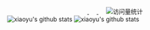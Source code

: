 <!-- profile logo 个人资料徽标 -->
<div style="text-align: center">
    <a href="https://gitee.com/xiaoyucc521">
        <img src="https://img.shields.io/badge/Gitee-码云-red" alt="" />
    </a>
    &emsp;
    <a href="https://github.com/xiaoyucc521">
  	    <img src="https://img.shields.io/github/followers/xiaoyucc521.svg?lable=GitHub&style=social" alt="" />
  	</a>
    &emsp;
    <!-- visitor statistics logo 访问量统计徽标 -->
    <img src="https://visitor-badge.laobi.icu/badge?page_id=xiaoyucc521.xiaoyucc521" alt="访问量统计" />
</div>

<div style="text-align: left">
    <img src="https://github-readme-stats.vercel.app/api?username=xiaoyucc521&show_icons=true&icon_color=805AD5&text_color=718096&bg_color=ffffff&hide_title=true" alt="xiaoyu's github stats"/>
    <img src="https://github-readme-stats.vercel.app/api/top-langs/?username=xiaoyucc521&hide_title=true&hide_border=true&layout=compact&langs_count=6&text_color=000&icon_color=fff&bg_color=ffffff&theme=graywhite"  alt="xiaoyu's github stats"/>
</div>

<div align="center">  </div>

<!--
**xiaoyucc521/xiaoyucc521** is a ✨ _special_ ✨ repository because its `README.md` (this file) appears on your GitHub profile.

Here are some ideas to get you started:

- 🔭 I’m currently working on ...
- 🌱 I’m currently learning ...
- 👯 I’m looking to collaborate on ...
- 🤔 I’m looking for help with ...
- 💬 Ask me about ...
- 📫 How to reach me: ...
- 😄 Pronouns: ...
- ⚡ Fun fact: ...
-->

